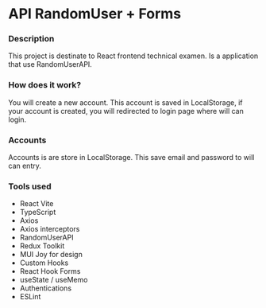 # API RandomUser + Forms

### Description

This project is destinate to React frontend technical examen. Is a application that use RandomUserAPI.

### How does it work?

You will create a new account. This account is saved in LocalStorage, if your account is created, you will redirected to login page where will can login.

### Accounts

Accounts is are store in LocalStorage. This save email and password to will can entry.

### Tools used

* React Vite 
* TypeScript
* Axios
* Axios interceptors
* RandomUserAPI
* Redux Toolkit
* MUI Joy for design
* Custom Hooks
* React Hook Forms
* useState / useMemo
* Authentications
* ESLint
